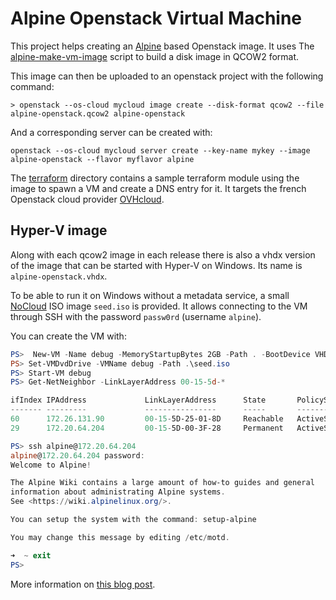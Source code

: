 # Alpine Openstack Virtual Machine

This project helps creating an [Alpine] based Openstack image.
It uses The [alpine-make-vm-image] script to build a disk image in QCOW2 format.

This image can then be uploaded to an openstack project with the following
command:

```console
> openstack --os-cloud mycloud image create --disk-format qcow2 --file alpine-openstack.qcow2 alpine-openstack
```

And a corresponding server can be created with:

```console
openstack --os-cloud mycloud server create --key-name mykey --image alpine-openstack --flavor myflavor alpine
```

The [terraform](./terraform) directory contains a sample terraform module using
the image to spawn a VM and create a DNS entry for it. It targets the french
Openstack cloud provider [OVHcloud].

## Hyper-V image

Along with each qcow2 image in each release there is also a vhdx version of the
image that can be started with Hyper-V on Windows. Its name is
`alpine-openstack.vhdx`.

To be able to run it on Windows without a metadata service, a small
[NoCloud](https://cloudinit.readthedocs.io/en/18.4/topics/datasources/nocloud.html) ISO
image `seed.iso` is provided. It allows connecting to the VM through SSH with
the password `passw0rd` (username `alpine`).

You can create the VM with:

```powershell
PS>  New-VM -Name debug -MemoryStartupBytes 2GB -Path . -BootDevice VHD -VHDPath .\alpine-openstack.vhdx -SwitchName "Default Switch" -Generation 1
PS> Set-VMDvdDrive -VMName debug -Path .\seed.iso
PS> Start-VM debug
PS> Get-NetNeighbor -LinkLayerAddress 00-15-5d-*

ifIndex IPAddress             LinkLayerAddress      State       PolicyStore
------- ---------             ----------------      -----       -----------
60      172.26.131.90         00-15-5D-25-01-8D     Reachable   ActiveStore
29      172.20.64.204         00-15-5D-00-3F-28     Permanent   ActiveStore

PS> ssh alpine@172.20.64.204
alpine@172.20.64.204 password:
Welcome to Alpine!

The Alpine Wiki contains a large amount of how-to guides and general
information about administrating Alpine systems.
See <https://wiki.alpinelinux.org/>.

You can setup the system with the command: setup-alpine

You may change this message by editing /etc/motd.

➜  ~ exit
PS>
```

More information on [this blog post](https://mrtn.me/posts/2023/01/13/debugging-a-failing-openstack-image/).

<!-- MARKDOWN LINKS & IMAGES -->

[alpine]: https://alpinelinux.org/
[alpine-make-vm-image]: https://github.com/alpinelinux/alpine-make-vm-image
[ovhcloud]: https://www.ovhcloud.com/fr/
